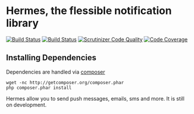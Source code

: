 Hermes, the flessible notification library
==============================================================

[![Build Status](https://travis-ci.org/brainrepo/hermes.svg?branch=develop)](https://travis-ci.org/brainrepo/hermes)
    [![Build Status](https://scrutinizer-ci.com/g/brainrepo/hermes/badges/build.png?b=develop)](https://scrutinizer-ci.com/g/brainrepo/hermes/build-status/develop)
    [![Scrutinizer Code Quality](https://scrutinizer-ci.com/g/brainrepo/hermes/badges/quality-score.png?b=develop)](https://scrutinizer-ci.com/g/brainrepo/hermes/?branch=develop)
[![Code Coverage](https://scrutinizer-ci.com/g/brainrepo/hermes/badges/coverage.png?b=develop)](https://scrutinizer-ci.com/g/brainrepo/hermes/?branch=develop)

Installing Dependencies
-----------------------

Dependencies are handled via [composer](http://getcomposer.org) 

```
wget -nc http://getcomposer.org/composer.phar
php composer.phar install
```

Hermes allow you to send push messages, emails, sms and more.
It is still on development.